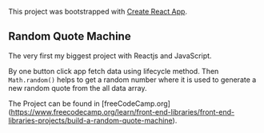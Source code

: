 This project was bootstrapped with [Create React App](https://github.com/facebook/create-react-app).

## Random Quote Machine

The very first my biggest project with Reactjs and JavaScript.

By one button click app fetch data using lifecycle method. Then `Math.random()` helps to get a random number where it is used to generate a new random quote from the all data array.

The Project can be found in [freeCodeCamp.org] (https://www.freecodecamp.org/learn/front-end-libraries/front-end-libraries-projects/build-a-random-quote-machine).